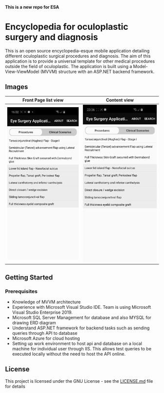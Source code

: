 **This is a new repo for ESA**
# Encyclopedia for oculoplastic surgery and diagnosis

This is an open source encyclopedia-esque mobile application detailing different oculoplastic surgical procedures and diagnosis. The aim of this application is to provide a universal template for other medical procedures outside the field of oculoplastic. The application is built using a Model-View-ViewModel (MVVM) structure with an ASP.NET backend framework.
## Images
Front Page list view | Content view
------------------------- | -------------------------
![App gif 1](https://github.com/jasonwenlee/ESA_P2/blob/readme/images/gif1.gif) | ![App gif 2](https://github.com/jasonwenlee/ESA_P2/blob/readme/images/gif3.gif) 

## Getting Started
### Prerequisites
* Knowledge of MVVM architecture
* Experience with Microsoft Visual Studio IDE. Team is using Microsoft Visual Studio Enterprise 2019.
* Microsoft SQL Server Management for database and also MYSQL for drawing ERD diagram
* Understand ASP.NET framework for backend tasks such as sending queries through API to database
* Microsoft Azure for cloud hosting
* Setting up work environment to host api and database on a local machine for individual user through IIS. This allows test queries to be executed locally without the need to host the API online. 

## License
This project is licensed under the GNU License - see the [LICENSE.md](LICENSE) file for details
